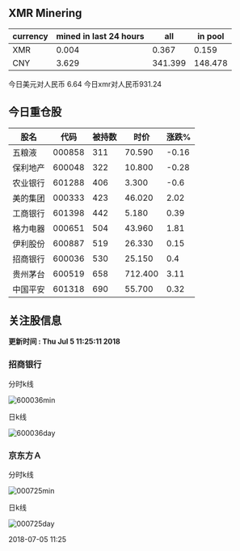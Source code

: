 ## XMR Minering

|currency|mined in last 24 hours|all|in pool|
|---|---|---|---|
|XMR|0.004|0.367|0.159|
|CNY|3.629|341.399|148.478|

今日美元对人民币 6.64	今日xmr对人民币931.24


## 今日重仓股 

|股名|代码|被持数|时价|涨跌%|
|---|---|---|---|---|
|五粮液|000858|311|70.590|-0.16|
|保利地产|600048|322|10.800|-0.28|
|农业银行|601288|406|3.300|-0.6|
|美的集团|000333|423|46.020|2.02|
|工商银行|601398|442|5.180|0.39|
|格力电器|000651|504|43.960|1.81|
|伊利股份|600887|519|26.330|0.15|
|招商银行|600036|530|25.150|0.4|
|贵州茅台|600519|658|712.400|3.11|
|中国平安|601318|690|55.700|0.32|

## 关注股信息
**更新时间 : Thu Jul  5 11:25:11 2018**
### 招商银行 
分时k线

![600036min](http://image.sinajs.cn/newchart/min/n/sh600036.gif)

日k线

![600036day](http://image.sinajs.cn/newchart/daily/n/sh600036.gif)

### 京东方Ａ 
分时k线

![000725min](http://image.sinajs.cn/newchart/min/n/sz000725.gif)

日k线

![000725day](http://image.sinajs.cn/newchart/daily/n/sz000725.gif)

2018-07-05 11:25